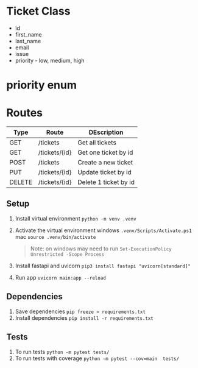 
# Ticket Class
- id
- first_name
- last_name
- email
- issue
- priority - low, medium, high

# priority enum


# Routes
| Type | Route | DEscription |
| --- | ---  | ---         |
| GET  | /tickets | Get all tickets|
| GET  | /tickets/{id} | Get one ticket by id|
| POST | /tickets  | Create a new ticket|
| PUT  | /tickets/{id} | Update ticket by id |
| DELETE | /tickets/{id} | Delete 1 ticket by id |


## Setup
1. Install virtual environment `python -m venv .venv`
1. Activate the virtual environment
    windows `.venv/Scripts/Activate.ps1`
    mac `source .venv/bin/activate`

    > Note: on windows may need to run `Set-ExecutionPolicy Unrestricted -Scope Process`
1. Install fastapi and uvicorn `pip3 install fastapi "uvicorn[standard]"`
1. Run app `uvicorn main:app --reload`

## Dependencies
1. Save dependencies `pip freeze > requirements.txt`
1. Install dependencies `pip install -r requirements.txt`


## Tests
1. To run tests `python -m pytest tests/`
1. To run tests with coverage `python -m pytest --cov=main  tests/`
    

